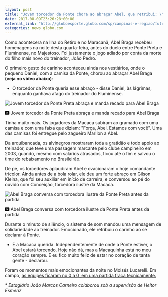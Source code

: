 ```yaml
---
layout: post
title: "Jovem torcedor da Ponte chora ao abraçar Abel, que retribui: \"Macaca querida\""
date: 2017-08-09T23:26:28+00:00
external_link: "http://globoesporte.globo.com/sp/campinas-e-regiao/futebol/brasileirao-serie-a/noticia/abel-recebe-homenagens-da-ponte-preta-e-retribui-carinho-e-a-macaca-querida.ghtml"
categories: news globo.com
---
```

 
 
 

 
 
 
 

Como acontecera na Ilha do Retiro e no Maracanã, Abel Braga recebeu homenagens na noite desta quarta-feira, antes do duelo entre Ponte Preta e Fluminense, no Majestoso. Foi justamente o jogo adiado por conta da morte do filho mais novo do treinador, João Pedro.

 
 
 

O primeiro gesto de carinho aconteceu ainda nos vestiários, onde o pequeno Daniel, com a camisa da Ponte, chorou ao abraçar Abel Braga **(veja no vídeo abaixo)**:

 
 
 

- O torcedor da Ponte queria esse abraço - disse Daniel, às lágrimas, enquanto ganhava afago do treinador do Fluminense.

 
 
 
 <meta itemprop="name" content="Jovem torcedor da Ponte Preta abraça e manda recado para Abel Braga"> <meta itemprop="thumbnailUrl" content="https://s02.video.glbimg.com/x720/6067737.jpg"> <meta itemprop="datePublished" content="2017-08-09T23:13:12.309Z"> <meta itemprop="uploadDate" content="2017-08-09T23:13:12.309Z"> 

 

 
  ![Jovem torcedor da Ponte Preta abraça e manda recado para Abel Braga](https://s02.video.glbimg.com/x720/6067737.jpg "Jovem torcedor da Ponte Preta abraça e manda recado para Abel Braga") 
 
 
 

_<svg xmlns="http://www.w3.org/2000/svg" width="14px" height="11px" viewbox="0 0 14 11"><path d="M14,9.16666667 C14,10.175 13.19,11 12.2,11 L1.8,11 C0.81,11 0,10.175 0,9.16666667 L0,1.83333333 C0,0.825 0.81,0 1.8,0 L12.2,0 C13.19,0 14,0.825 14,1.83333333 L14,9.16666667 Z M10.6,5.5 L5.2,2.5025 L5.2,8.48833333 L10.6,5.5 L10.6,5.5 Z" id="Shape"></path></svg>_ Jovem torcedor da Ponte Preta abraça e manda recado para Abel Braga

 
 
 
 

Tinha muito mais. Os jogadores da Macaca subiram ao gramado com uma camisa e com uma faixa que diziam: "Força, Abel. Estamos com você". Uma das camisas foi entregue pelo zagueiro Marllon a Abel.

 
 
 

Da arquibancada, os alvinegros mostraram toda a gratidão e todo apoio ao treinador, que teve uma passagem marcante pelo clube campineiro em 2003, quando, mesmo com salários atrasados, ficou até o fim e salvou o time do rebaixamento no Brasileirão.

 
 
 

De pé, os torcedores aplaudiram Abel e ovacionaram o hoje comandante tricolor. Ainda antes de a bola rolar, ele deu um forte abraço em Gilson Kleina, que foi seu auxiliar em início de carreira, e conversou ao pé do ouvido com Conceição, torcedora ilustre da Macaca.

 
 
 
 <meta itemprop="name" content="Abel Braga conversa com torcedora ilustre da Ponte Preta antes da partida "> <meta itemprop="thumbnailUrl" content="https://s03.video.glbimg.com/x720/6067634.jpg"> <meta itemprop="datePublished" content="2017-08-09T23:13:12.309Z"> <meta itemprop="uploadDate" content="2017-08-09T23:13:12.309Z"> 

 

 
  ![Abel Braga conversa com torcedora ilustre da Ponte Preta antes da partida](https://s03.video.glbimg.com/x720/6067634.jpg "Abel Braga conversa com torcedora ilustre da Ponte Preta antes da partida ") 
 
 
 

_<svg xmlns="http://www.w3.org/2000/svg" width="14px" height="11px" viewbox="0 0 14 11"><path d="M14,9.16666667 C14,10.175 13.19,11 12.2,11 L1.8,11 C0.81,11 0,10.175 0,9.16666667 L0,1.83333333 C0,0.825 0.81,0 1.8,0 L12.2,0 C13.19,0 14,0.825 14,1.83333333 L14,9.16666667 Z M10.6,5.5 L5.2,2.5025 L5.2,8.48833333 L10.6,5.5 L10.6,5.5 Z" id="Shape"></path></svg>_ Abel Braga conversa com torcedora ilustre da Ponte Preta antes da partida

 
 
 
 

 
 
 

Durante o minuto de silêncio, o sistema de som mandou uma mensagem de solidariedade ao treinador. Emocionado, ele retribuiu o carinho ao se declarar à Ponte.

 
 
 

- É a Macaca querida. Independentemente de onde a Ponte estiver, o Abel estará torcendo. Hoje não dá, mas a Macaquinha está no meu coração sempre. E eu fico muito feliz de estar no coração de tanta gente - declarou.

 
 
 

Foram os momentos mais emocionantes da noite no Moisés Lucarelli. Em campo, [as equipes ficaram no 0 a 0, em uma partida fraca tecnicamente.](http://globoesporte.globo.com/sp/campinas-e-regiao/futebol/times/ponte-preta/)

 
 
 

_\* Estagiário João Marcos Carneiro colaborou sob a supervisão de Heitor Esmeriz_

 
 
